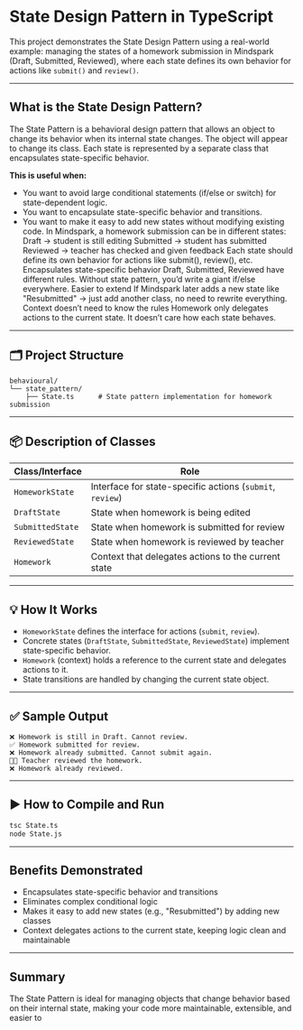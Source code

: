 # State Design Pattern in TypeScript

This project demonstrates the State Design Pattern using a real-world example: managing the states of a homework submission in Mindspark (Draft, Submitted, Reviewed), where each state defines its own behavior for actions like `submit()` and `review()`.

---

## What is the State Design Pattern?

The State Pattern is a behavioral design pattern that allows an object to change its behavior when its internal state changes. The object will appear to change its class. Each state is represented by a separate class that encapsulates state-specific behavior.

**This is useful when:**
- You want to avoid large conditional statements (if/else or switch) for state-dependent logic.
- You want to encapsulate state-specific behavior and transitions.
- You want to make it easy to add new states without modifying existing code.
In Mindspark, a homework submission can be in different states:
Draft → student is still editing
Submitted → student has submitted
Reviewed → teacher has checked and given feedback
Each state should define its own behavior for actions like submit(), review(), etc.
Encapsulates state-specific behavior
Draft, Submitted, Reviewed have different rules.
Without state pattern, you’d write a giant if/else everywhere.
Easier to extend
If Mindspark later adds a new state like "Resubmitted" → just add another class, no need to rewrite everything.
Context doesn’t need to know the rules
Homework only delegates actions to the current state.
It doesn’t care how each state behaves.

---

## 🗂️ Project Structure

```
behavioural/
└── state_pattern/
    ├── State.ts      # State pattern implementation for homework submission
```

---

## 📦 Description of Classes

| Class/Interface      | Role                                                      |
|----------------------|-----------------------------------------------------------|
| `HomeworkState`      | Interface for state-specific actions (`submit`, `review`) |
| `DraftState`         | State when homework is being edited                       |
| `SubmittedState`     | State when homework is submitted for review               |
| `ReviewedState`      | State when homework is reviewed by teacher                |
| `Homework`           | Context that delegates actions to the current state       |

---

## 💡 How It Works

- `HomeworkState` defines the interface for actions (`submit`, `review`).
- Concrete states (`DraftState`, `SubmittedState`, `ReviewedState`) implement state-specific behavior.
- `Homework` (context) holds a reference to the current state and delegates actions to it.
- State transitions are handled by changing the current state object.

---

## ✅ Sample Output

```
❌ Homework is still in Draft. Cannot review.
✅ Homework submitted for review.
❌ Homework already submitted. Cannot submit again.
👩‍🏫 Teacher reviewed the homework.
❌ Homework already reviewed.
```

---

## ▶️ How to Compile and Run

```sh
tsc State.ts
node State.js
```

---

## Benefits Demonstrated

- Encapsulates state-specific behavior and transitions
- Eliminates complex conditional logic
- Makes it easy to add new states (e.g., "Resubmitted") by adding new classes
- Context delegates actions to the current state, keeping logic clean and maintainable

---

## Summary

The State Pattern is ideal for managing objects that change behavior based on their internal state, making your code more maintainable, extensible, and easier to
